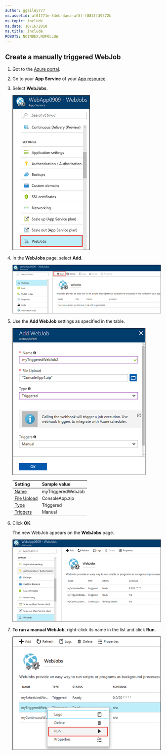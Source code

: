 ```yaml
---
author: ggailey777
ms.assetid: af01771e-54eb-4aea-af5f-f883ff39572b
ms.topic: include
ms.date: 10/16/2018
ms.title: include
ROBOTS: NOINDEX,NOFOLLOW
---
```



## <a name="CreateOnDemand"></a> Create a manually triggered WebJob

1. Got to the [Azure portal](https://portal.azure.com).
1. Go to your **App Service** of your <abbr title="Your app resource may be a web app, API app, or mobile app.">App resource</abbr>.
1. Select **WebJobs**.

    ![Select WebJobs](../media/web-sites-create-web-jobs/select-webjobs.png)

2. In the **WebJobs** page, select **Add**.

   ![WebJob page](../media/web-sites-create-web-jobs/wjblade.png)

3. Use the **Add WebJob** settings as specified in the table.

    ![Screenshot that shows the settings that need to be set for creating a manually triggered WebJob.](../media/web-sites-create-web-jobs/addwjtriggered.png)
    
    | Setting      | Sample value   | 
    | ------------ | ----------------- | 
   | <abbr title="A name that is unique within an App Service app. Must start with a letter or a number and cannot contain special characters other than `-` and `_`.">Name</abbr> | myTriggeredWebJob | 
    | <abbr title="A *.zip* file that contains your executable or script file as well as any supporting files needed to run the program or script.">File Upload</abbr> | ConsoleApp.zip |
    | <abbr title="Types include continuous, triggered.">Type</abbr> | Triggered | 
    | <abbr title="Types include scheduled or manual">Triggers</a> | Manual | 

4. Click **OK**. 

   The new WebJob appears on the **WebJobs** page.

   ![List of WebJobs](../media/web-sites-create-web-jobs/listallwebjobs.png)

7. **To run a manual WebJob**, right-click its name in the list and click **Run**.
   
    ![Run WebJob](../media/web-sites-create-web-jobs/runondemand.png)

